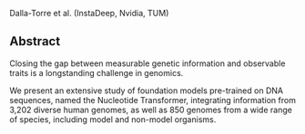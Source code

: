 Dalla-Torre et al. (InstaDeep, Nvidia, TUM)

## Abstract 
Closing the gap between measurable genetic information and observable traits is a longstanding challenge in genomics. 

We present an extensive study of foundation models pre-trained on DNA sequences, named the Nucleotide Transformer, integrating information from 3,202 diverse human genomes, as well as 850 genomes from a wide range of species, including model and non-model organisms. 